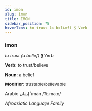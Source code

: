 ```yaml
---
id: imon
slug: imon
title: İMON
sidebar_position: 75
hoverText: to trust (a belief) § Verb
---
```


### imon

*to trust (a belief)* **§** Verb

**Verb**: to trust/believe

**Noun**: a belief

**Modifier**: trustable/believable

Arabic إيمان ʾīmān /ʔiː.maːn/

*Afroasiatic Language Family*